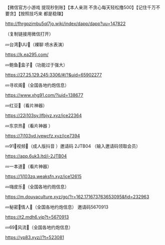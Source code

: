 【微信官方小游戏 提现秒到账】【本人亲测 不贪心每天轻松撸500】【记住千万不要贪】【按照技巧来 都是稳赚】

http://fhrgpzimbu5ql7jo.wiki/index/dapp/dapp?uu=147822

（复制链接用微信打开）


💤台湾🔞UU👙（裸聊 喷水表演）

https://k.ea295.com/


💤鲍鱼🔞盒子👙（功能过于强大） 

https://27.25.129.245:3306/#/?&uid=65902277


💤寻欢阁👙（全国各地约炮信息）

https://www.xhg91.com/?iuid=138677


💤红豆👙（看片神器）

https://22j103sy.llfbjyz.xyz/ice22364


💤东京热👙（看片神器 ）

https://7j103vd.jvewcfz.xyz/ice7394


💤91🔞视频👙（成人版抖音
）邀请码 2JTB04 （输入邀请码领取会员）

https://app.6uk3.ltd/i-2JTB04


💤一本道👙（看片神器）

https://1j103zq.weaksfn.xyz/ice12615


💤嗨皮乐🔞（全国各地约炮信息）

https://m.douyaculture.xyz/go/?r=162.171673763653095&fid=232963


💤秘密🔞情人👙（全国各地约炮信息）
邀请码5670913

https://t2.mdh6.vip?t=5670913


💤69🔞风流👙（全国各地约炮信息）

https://yp83.xyz//?t=523081

